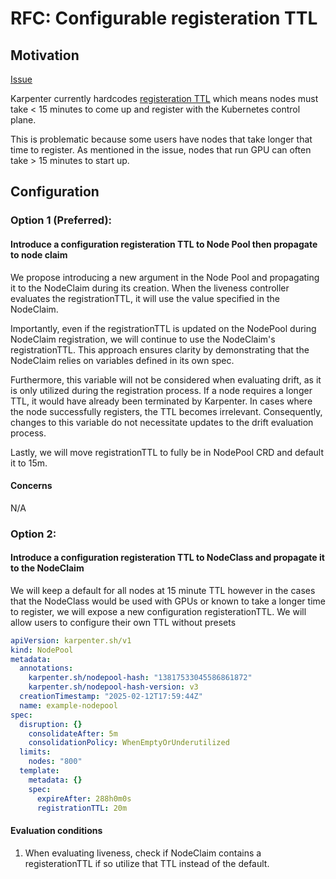 # RFC: Configurable registeration TTL

## Motivation

[Issue](https://github.com/kubernetes-sigs/karpenter/issues/357)

Karpenter currently hardcodes [registeration TTL](https://github.com/kubernetes-sigs/karpenter/blob/main/pkg/controllers/nodeclaim/lifecycle/liveness.go#L44) which means nodes must take < 15 minutes to come up and register with the Kubernetes control plane.

This is problematic because some users have nodes that take longer that time to register. As mentioned in the issue, nodes that run GPU can often take > 15 minutes to start up. 

## Configuration

### Option 1 (Preferred):
#### Introduce a configuration registeration TTL to Node Pool then propagate to node claim

We propose introducing a new argument in the Node Pool and propagating it to the NodeClaim during its creation. When the liveness controller evaluates the registrationTTL, it will use the value specified in the NodeClaim.

Importantly, even if the registrationTTL is updated on the NodePool during NodeClaim registration, we will continue to use the NodeClaim's registrationTTL. This approach ensures clarity by demonstrating that the NodeClaim relies on variables defined in its own spec.

Furthermore, this variable will not be considered when evaluating drift, as it is only utilized during the registration process. If a node requires a longer TTL, it would have already been terminated by Karpenter. In cases where the node successfully registers, the TTL becomes irrelevant. Consequently, changes to this variable do not necessitate updates to the drift evaluation process.

Lastly, we will move registrationTTL to fully be in NodePool CRD and default it to 15m.

#### Concerns

N/A

### Option 2:
#### Introduce a configuration registeration TTL to NodeClass and propagate it to the NodeClaim

We will keep a default for all nodes at 15 minute TTL however in the cases that the NodeClass would be used with GPUs or known to take a longer time to register, we will expose a new configuration registerationTTL. We will allow users to configure their own TTL without presets

```yaml
apiVersion: karpenter.sh/v1
kind: NodePool
metadata:
  annotations:
    karpenter.sh/nodepool-hash: "13817533045586861872"
    karpenter.sh/nodepool-hash-version: v3
  creationTimestamp: "2025-02-12T17:59:44Z"
  name: example-nodepool
spec:
  disruption: {}
    consolidateAfter: 5m
    consolidationPolicy: WhenEmptyOrUnderutilized
  limits:
    nodes: "800"
  template:
    metadata: {}
    spec:
      expireAfter: 288h0m0s
      registrationTTL: 20m
```

#### Evaluation conditions 

1. When evaluating liveness, check if NodeClaim contains a registerationTTL if so utilize that TTL instead of the default. 
